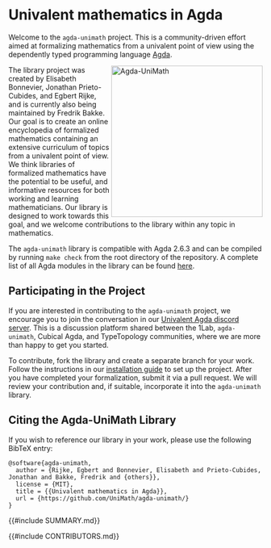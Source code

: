 # Univalent mathematics in Agda

Welcome to the `agda-unimath` project. This is a community-driven effort aimed
at formalizing mathematics from a univalent point of view using the dependently
typed programming language [Agda](https://github.com/agda/agda).

<a href="https://github.com/unimath/agda-unimath">
<img align="right" width="300" alt="Agda-UniMath" src="agda-unimath-logo.svg" />
</a>

The library project was created by Elisabeth Bonnevier, Jonathan Prieto-Cubides,
and Egbert Rijke, and is currently also being maintained by Fredrik Bakke. Our
goal is to create an online encyclopedia of formalized mathematics containing an
extensive curriculum of topics from a univalent point of view. We think
libraries of formalized mathematics have the potential to be useful, and
informative resources for both working and learning mathematicians. Our library
is designed to work towards this goal, and we welcome contributions to the
library within any topic in mathematics.

The `agda-unimath` library is compatible with Agda 2.6.3 and can be compiled by
running `make check` from the root directory of the repository. A complete list
of all Agda modules in the library can be found [here](everything.md).

## Participating in the Project

If you are interested in contributing to the `agda-unimath` project, we
encourage you to join the conversation in our
[Univalent Agda discord server](https://discord.gg/Zp2e8hYsuX). This is a
discussion platform shared between the 1Lab, `agda-unimath`, Cubical Agda, and
TypeTopology communities, where we are more than happy to get you started.

To contribute, fork the library and create a separate branch for your work.
Follow the instructions in our [installation guide](HOWTO-INSTALL.md) to set up
the project. After you have completed your formalization, submit it via a pull
request. We will review your contribution and, if suitable, incorporate it into
the `agda-unimath` library.

## Citing the Agda-UniMath Library

If you wish to reference our library in your work, please use the following
BibTeX entry:

```text
@software{agda-unimath,
  author = {Rijke, Egbert and Bonnevier, Elisabeth and Prieto-Cubides, Jonathan and Bakke, Fredrik and {others}},
  license = {MIT},
  title = {{Univalent mathematics in Agda}},
  url = {https://github.com/UniMath/agda-unimath/}
}
```

{{#include SUMMARY.md}}

{{#include CONTRIBUTORS.md}}
